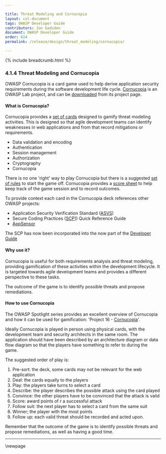 ```yaml
---

title: Threat Modeling and Cornucopia
layout: col-document
tags: OWASP Developer Guide
contributors: Jon Gadsden
document: OWASP Developer Guide
order: 614
permalink: /release/design/threat_modeling/cornucopia/

---
```


{% include breadcrumb.html %}

### 4.1.4 Threat Modeling and Cornucopia

OWASP Cornucopia is a card game used to help derive application security requirements
during the software development life cycle.
[Cornucopia][cornucopia] is an OWASP Lab project, and can be [downloaded][cornucopia-cards] from its project page.

#### What is Cornucopia?

Cornucopia provides a [set of cards][cornucopia-cards] designed to gamify threat modeling activities.
This is designed so that agile development teams can identify weaknesses in web applications
and from that record mitigations or requirements.

* Data validation and encoding
* Authentication
* Session management
* Authorization
* Cryptography
* Cornucopia

There is no one 'right' way to play Cornucopia but there is a suggested [set of rules][cornucopia-play]
to start the game off.
Cornucopia provides a [score sheet][cornucopia-score] to help keep track of the game session and to record outcomes.

To provide context each card in the Cornucopia deck references other OWASP projects:

* Application Security Verification Standard ([ASVS][asvs])
* Secure Coding Practices ([SCP][scp-v21]]) Quick Reference Guide
* [AppSensor][appsensor]

The SCP has now been incorporated into the now part of the [Developer Guide](../02-web-app-checklist/toc.md)

#### Why use it?

Cornucopia is useful for both requirements analysis and threat modeling,
providing gamification of these activities within the development lifecycle.
It is targeted towards agile development teams and provides a different perspective to these tasks.

The outcome of the game is to identify possible threats and propose remediations.

#### How to use Cornucopia

The OWASP Spotlight series provides an excellent overview of Cornucopia and how it can be used for gamification:
'Project 16 - [Cornucopia][spotlight16]'.

Ideally Cornucopia is played in person using physical cards,
with the development team and security architects in the same room.
The application should have been described by an architecture diagram or data flow diagram
so that the players have something to refer to during the game.

The suggested order of play is:

1. Pre-sort: the deck, some cards may not be relevant for the web application
2. Deal: the cards equally to the players
3. Play: the players take turns to select a card
4. Describe: the player describes the possible attack using the card played
5. Convince: the other players have to be convinced that the attack is valid
6. Score: award points of r a successful attack
7. Follow suit: the next player has to select a card from the same suit
8. Winner; the player with the most points
9. Follow up: each valid threat should be recorded and acted upon.

Remember that the outcome of the game is to identify possible threats and propose remediations,
as well as having a good time.

----


[appsensor]: https://owasp.org/www-project-appsensor/
[asvs]: https://owasp.org/www-project-application-security-verification-standard/
[cornucopia]: https://owasp.org/www-project-cornucopia/
[cornucopia-cards]: https://owasp.org/www-project-cornucopia#div-cards
[cornucopia-score]: https://owasp.org/www-project-cornucopia/assets/files/Cornucopia-scoresheet.pdf
[cornucopia-play]: https://owasp.org/www-project-cornucopia#div-play
[scp-v21]: https://owasp.org/www-project-secure-coding-practices-quick-reference-guide/assets/docs/OWASP_SCP_Quick_Reference_Guide_v21.pdf
[spotlight16]: https://youtu.be/NesxjEGX58s

\newpage

